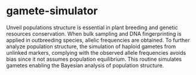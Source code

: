 # gamete-simulator

Unveil populations structure is essential in plant breeding and genetic resources conservation. When bulk sampling and DNA fingerprinting is applied in outbreeding species, allelic frequencies are obtained. To further analyze population structure, the simulation of haploid gametes from unlinked markers, complying with the observed allele frequencies avoids bias since it not assumes population equilibrium. This routine simulates gametes enabling the Bayesian analysis of population structure. 
